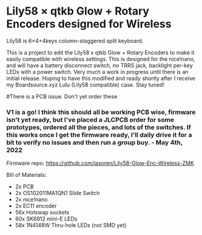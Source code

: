 # Lily58 × qtkb Glow + Rotary Encoders designed for Wireless

Lily58 is 6×4+4keys column-staggered split keyboard.

This is a project to edit the Lily58 x qtkb Glow + Rotary Encoders to make it easily compatible with wireless settings. This is designed for the nice!nano, and will have a battery disconnect switch, no TRRS jack, backlight per-key LEDs with a power switch. Very much a work in progress until there is an initial release. Hoping to have this modified and ready shortly after I receive my Boardsource.xyz Lulu (Lily58 compatible) case. Stay tuned!

#There is a PCB issue. Don't yet order these

### V1 is a go! I think this should all be working PCB wise, firmware isn't yet ready, but I've placed a JLCPCB order for some prototypes, ordered all the pieces, and lots of the switches. If this works once I get the firmware ready, I'll daily drive it for a bit to verify no issues and then run a group buy. - May 4th, 2022

Firmware repo: https://github.com/iasoren/Lily58-Glow-Enc-Wireless-ZMK




Bill of Materials:
* 2x PCB
* 2x OS102011MA1QN1 Slide Switch
* 2x nice!nano
* 2x EC11 encoder
* 56x Hotswap sockets
* 60x SK6812 mini-E LEDs
* 58x 1N4148W Thru-hole LEDs (not SMD yet)

